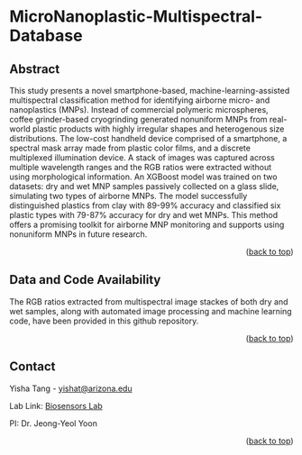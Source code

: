 # MicroNanoplastic-Multispectral-Database


<!-- ABOUT THE PROJECT -->
## Abstract

This study presents a novel smartphone-based, machine-learning-assisted multispectral classification method for identifying airborne micro- and nanoplastics (MNPs). Instead of commercial polymeric microspheres, coffee grinder-based cryogrinding generated nonuniform MNPs from real-world plastic products with highly irregular shapes and heterogenous size distributions. The low-cost handheld device comprised of a smartphone, a spectral mask array made from plastic color films, and a discrete multiplexed illumination device. A stack of images was captured across multiple wavelength ranges and the RGB ratios were extracted without using morphological information. An XGBoost model was trained on two datasets: dry and wet MNP samples passively collected on a glass slide, simulating two types of airborne MNPs. The model successfully distinguished plastics from clay with 89-99% accuracy and classified six plastic types with 79-87% accuracy for dry and wet MNPs. This method offers a promising toolkit for airborne MNP monitoring and supports using nonuniform MNPs in future research.

<p align="right">(<a href="#readme-top">back to top</a>)</p>

## Data and Code Availability

The RGB ratios extracted from multispectral image stackes of both dry and wet samples, along with automated image processing and machine learning code, have been provided in this github repository.

<p align="right">(<a href="#readme-top">back to top</a>)</p>

<!-- CONTACT -->
## Contact

Yisha Tang - yishat@arizona.edu

Lab Link: [Biosensors Lab](https://biosensors.abe.arizona.edu)

PI: Dr. Jeong-Yeol Yoon

<p align="right">(<a href="#readme-top">back to top</a>)</p>
